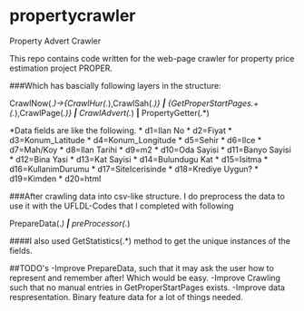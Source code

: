 # propertycrawler
Property Advert Crawler 

This repo contains code written for the web-page crawler for property price estimation project PROPER. 

###Which has bascially following layers in the structure:

CrawlNow(.*)->{CrawlHur(.*),CrawlSah(.*)}
**|**
{GetProperStartPages.+(.*),CrawlPage(.*)}
**|**
CrawlAdvert(.*)
**|**
PropertyGetter(.*)

*Data fields are like the following.
    * d1=Ilan No
    * d2=Fiyat
    * d3=Konum_Latitude
    * d4=Konum_Longitude
    * d5=Sehir
    * d6=Ilce
    * d7=Mah/Koy
    * d8=Ilan Tarihi
    * d9=m2
    * d10=Oda Sayisi
    * d11=Banyo Sayisi
    * d12=Bina Yasi
    * d13=Kat Sayisi
    * d14=Bulundugu Kat
    * d15=Isitma
    * d16=KullanimDurumu
    * d17=SiteIcerisinde
    * d18=Krediye Uygun?
    * d19=Kimden
    * d20=html

###After crawling data into csv-like structure. I do preprocess the data to use it with the UFLDL-Codes that I completed with following

PrepareData(.*)
**|**
preProcessor(.*)

####I also used GetStatistics(.*) method to get the unique instances of the fields. 

##TODO's
-Improve PrepareData, such that it may ask the user how to represent and remember after! Which would be easy. 
-Improve Crawling such that no manual entries in GetProperStartPages exists.
-Improve data respresentation. Binary feature data for a lot of things needed. 

 
